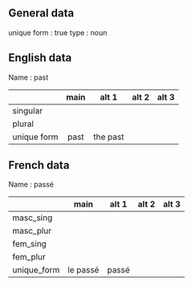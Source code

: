 ## General data

unique form : true
type : noun

## English data

Name : past

|             | main |  alt 1   | alt 2 | alt 3 |
| :---------- | :--: | :------: | :---: | ----- |
| singular    |      |          |       |       |
| plural      |      |          |       |       |
| unique form | past | the past |       |       |

## French data

Name : passé

|             |   main   | alt 1 | alt 2 | alt 3 |
| :---------- | :------: | :---: | :---: | :---: |
| masc_sing   |          |       |       |       |
| masc_plur   |          |       |       |       |
| fem_sing    |          |       |       |       |
| fem_plur    |          |       |       |       |
| unique_form | le passé | passé |       |       |


